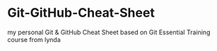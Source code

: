 # Git-GitHub-Cheat-Sheet
my personal Git &amp; GitHub Cheat Sheet based on Git Essential Training course from lynda
